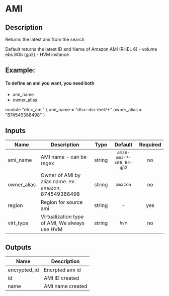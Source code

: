 # AMI

## Description
Returns the latest ami from the search

Default returns the latest ID and Name of Amazon AMI (RHEL 6) - volume ebs 8Gb (gp2) - HVM instance

## Example:
#### To define an ami you want, you need both

- ami_name
- owner_alias

module "dtcc_ami" {
    ami_name = "dtcc-dia-rhel7*"
    owner_alias = "874549388498"
}

## Inputs

| Name | Description | Type | Default | Required |
|------|-------------|:----:|:-----:|:-----:|
| ami_name | AMI name - can be regex | string | `amzn-ami-*-x86_64-gp2` | no |
| owner_alias | Owner of AMI by alias name.  ex: amazon, 874549388498 | string | `amazon` | no |
| region | Region for source ami | string | - | yes |
| virt_type | Virtualization type of AMI, We always use HVM | string | `hvm` | no |

## Outputs

| Name | Description |
|------|-------------|
| encrypted_id | Encrpted ami id |
| id | AMI ID created |
| name | AMI name created |

